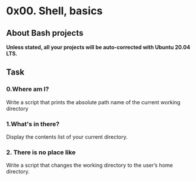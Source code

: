 # 0x00. Shell, basics
## About Bash projects
**Unless stated, all your projects will be auto-corrected with Ubuntu 20.04 LTS.**
## Task
### 0.Where am I?
Write a script that prints the absolute path name of the current working directory
### 1.What's in there?
Display the contents list of your current directory.
### 2. There is no place like
Write a script that changes the working directory to the user’s home directory.
